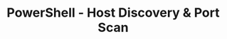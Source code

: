 ---
layout: post
title:  "PowerShell - Host Discovery & Port Scan"
image: /assets/img/
categories: [powershell]
---